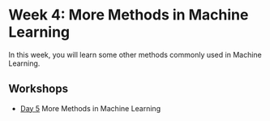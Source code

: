# Week 4: More Methods in Machine Learning

In this week, you will learn some other methods commonly used in Machine Learning.  

## Workshops

- [Day 5](./Day-5) More Methods in Machine Learning

